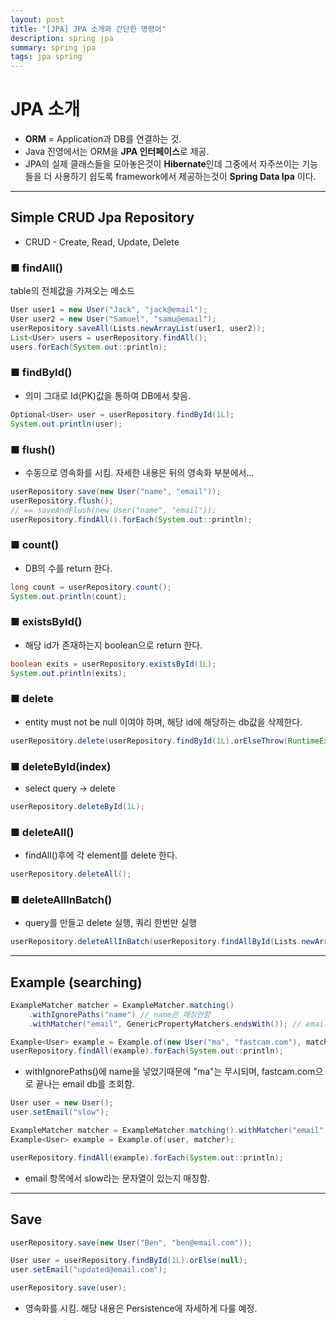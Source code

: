 ```yaml
---
layout: post
title: "[JPA] JPA 소개와 간단한 명령어"
description: spring jpa
summary: spring jpa
tags: jpa spring
---
```


# JPA 소개

- **ORM** = Application과 DB를 연결하는 것.
- Java 진영에서는 ORM을 **JPA 인터페이스**로 제공.
- JPA의 실제 클래스들을 모아놓은것이 **Hibernate**인데 그중에서 자주쓰이는 기능들을 더 사용하기 쉽도록 framework에서 제공하는것이 **Spring Data Ipa** 이다.

---

## Simple CRUD Jpa Repository

- CRUD - Create, Read, Update, Delete

### ■ findAll()

table의 전체값을 가져오는 메소드

```java
User user1 = new User("Jack", "jack@email");
User user2 = new User("Samuel", "samu@email");
userRepository.saveAll(Lists.newArrayList(user1, user2));
List<User> users = userRepository.findAll();
users.forEach(System.out::println);
```

### ■ findById()

- 의미 그대로 Id(PK)값을 통하여 DB에서 찾음.

```java
Optional<User> user = userRepository.findById(1L);
System.out.println(user);
```

### ■ flush()

- 수동으로 영속화를 시킴. 자세한 내용은 뒤의 영속화 부분에서...

```java
userRepository.save(new User("name", "email"));
userRepository.flush();
// == saveAndFlush(new User("name", "email"));
userRepository.findAll().forEach(System.out::println);
```

### ■ count()

- DB의 수를 return 한다.

```java
long count = userRepository.count();
System.out.println(count);
```

### ■ existsById()

- 해당 id가 존재하는지 boolean으로 return 한다.

```java
boolean exits = userRepository.existsById(1L);
System.out.println(exits);
```

### ■ delete

- entity must not be null 이여야 하며, 해당 id에 해당하는 db값을 삭제한다.

```java
userRepository.delete(userRepository.findById(1L).orElseThrow(RuntimeException::new));
```

### ■ deleteById(index)

- select query -> delete

```java
userRepository.deleteById(1L);
```

### ■ deleteAll()

- findAll()후에 각 element를 delete 한다.

```java
userRepository.deleteAll();
```

### ■ deleteAllInBatch()

- query를 만들고 delete 실행, 쿼리 한번만 실행

```java
userRepository.deleteAllInBatch(userRepository.findAllById(Lists.newArrayList(1L, 3L)));
```

---

## Example (searching)

```java
ExampleMatcher matcher = ExampleMatcher.matching()
    .withIgnorePaths("name") // name은 매칭안함
    .withMatcher("email", GenericPropertyMatchers.endsWith()); // email 항목의 끝부분만 매치

Example<User> example = Example.of(new User("ma", "fastcam.com"), matcher);
userRepository.findAll(example).forEach(System.out::println);
```

- withIgnorePaths()에 name을 넣었기때문에 "ma"는 무시되며, fastcam.com으로 끝나는 email db를 조회함.

``` java
User user = new User();
user.setEmail("slow");

ExampleMatcher matcher = ExampleMatcher.matching().withMatcher("email", GenericPropertyMatchers.contains());
Example<User> example = Example.of(user, matcher);

userRepository.findAll(example).forEach(System.out::println);
```

- email 항목에서 slow라는 문자열이 있는지 매칭함.

---

## Save

```java
userRepository.save(new User("Ben", "ben@email.com"));

User user = userRepository.findById(1L).orElse(null);
user.setEmail("updated@email.com");

userRepository.save(user);
```

- 영속화를 시킴. 해당 내용은 Persistence에 자세하게 다룰 예정.
